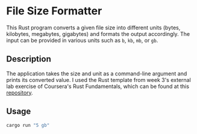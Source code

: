 # File Size Formatter

This Rust program converts a given file size into different units (bytes, kilobytes, megabytes, gigabytes) and formats the output accordingly. The input can be provided in various units such as `b`, `kb`, `mb`, or `gb`.


## Description

The application takes the size and unit as a command-line argument and prints its converted value. I used the Rust template from week 3's external lab exercise of Coursera's Rust Fundamentals, which can be found at this [repository](https://github.com/alfredodeza/rust-template).

## Usage

```bash
cargo run "5 gb"
```
